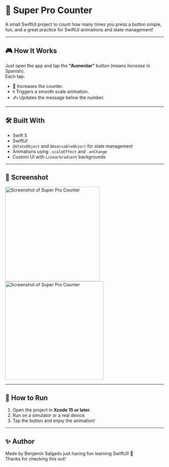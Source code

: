 # 📱 Super Pro Counter 

A small SwiftUI project to count how many times you press a button simple, fun, and a great practice for SwiftUI animations and state management!

---

## 🎮 How It Works

Just open the app and tap the **"Aumentar"** button (means *Increase* in Spanish).  
Each tap:

- 🔢 Increases the counter.
- 🌀 Triggers a smooth scale animation.
- ✍️ Updates the message below the number.

---

## 🛠️ Built With

- Swift 5
- SwiftUI
- `@StateObject` and `ObservableObject` for state management
- Animations using `.scaleEffect` and `.onChange`
- Custom UI with `LinearGradient` backgrounds

---



## 📸 Screenshot

<img src="https://github.com/user-attachments/assets/fa3c8ad8-6de6-4469-8bc0-c905d938812e" alt="Screenshot of Super Pro Counter" width="300" />
<img src="https://github.com/user-attachments/assets/840595a0-bccb-4164-a79f-c72f58ab6c5e" alt="Screenshot of Super Pro Counter" width="312" />

---

## 🧪 How to Run

1. Open the project in **Xcode 15 or later**.
2. Run on a simulator or a real device.
3. Tap the button and enjoy the animation!

---

## ✨ Author

Made by Benjamin Salgado just having fun learning SwiftUI! 🚀  
Thanks for checking this out!
